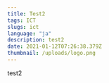 ```yaml
---
title: Test2
tags: ICT
slugs: ict
language: "ja"
description: test2
date: 2021-01-12T07:26:38.379Z
thumbnail: /uploads/logo.png
---
```

test2